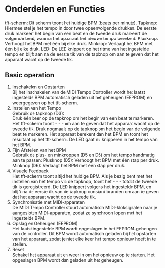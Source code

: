 # Onderdelen en Functies  
tft-scherm: Dit scherm toont het huidige BPM (beats per minute).
Tapknop: Hiermee stel je het tempo in door twee opeenvolgende drukken. De eerste druk markeert het begin van een beat en de tweede druk markeert de volgende beat, waarna het apparaat het nieuwe tempo berekent.
Plusknop: Verhoogt het BPM met één bij elke druk.
Minknop: Verlaagt het BPM met één bij elke druk.
LED: De LED knippert op het ritme van het ingestelde tempo en blijft aan na de eerste tik van de tapknop om aan te geven dat het apparaat wacht op de tweede tik.

## Basic operation
1. Inschakelen en Opstarten  
Bij het inschakelen van de MIDI Tempo Controller wordt het laatst ingestelde BPM automatisch geladen uit het geheugen (EEPROM) en weergegeven op het tft-scherm.
2. Instellen van het Tempo  
Gebruik de tapknop (D3):  
Druk één keer op de tapknop om het begin van een beat te markeren. Het tft-scherm toont - - - om aan te geven dat het apparaat wacht op de tweede tik.
Druk nogmaals op de tapknop om het begin van de volgende beat te markeren. Het apparaat berekent dan het BPM en toont het resultaat op het tft-scherm. De LED gaat nu knipperen in het tempo van het BPM.
3. Fijn Afstellen van het BPM  
Gebruik de plus- en minknoppen (D5 en D6) om het tempo handmatig aan te passen:
Plusknop (D5): Verhoogt het BPM met één stap per druk.
Minknop (D6): Verlaagt het BPM met één stap per druk.
4. Visuele Feedback  
Het tft-scherm toont altijd het huidige BPM. Als je bezig bent met het instellen van het tempo via de tapknop, toont het - - - totdat de tweede tik is geregistreerd.
De LED knippert volgens het ingestelde BPM, en blijft na de eerste tik van de tapknop constant branden om aan te geven dat het apparaat wacht op de tweede tik.
5. Synchronisatie met MIDI-apparaten   
De MIDI Tempo Controller stuurt automatisch MIDI-kloksignalen naar je aangesloten MIDI-apparaten, zodat ze synchroon lopen met het ingestelde BPM.
6. Opslag en Geheugen (EEPROM)   
Het laatst ingestelde BPM wordt opgeslagen in het EEPROM-geheugen van de controller. Dit BPM wordt automatisch geladen bij het opstarten van het apparaat, zodat je niet elke keer het tempo opnieuw hoeft in te stellen.
7. Reset    
Schakel het apparaat uit en weer in om het opnieuw op te starten. Het opgeslagen BPM wordt dan geladen uit het geheugen.
